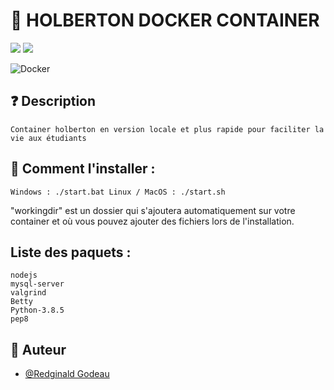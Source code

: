 # 🐋  HOLBERTON DOCKER CONTAINER
<p><img src="https://img.shields.io/badge/Linux-FCC624?style=for-the-badge&logo=linux&logoColor=black">
<img src="https://img.shields.io/badge/Ubuntu-E95420?style=for-the-badge&logo=ubuntu&logoColor=white"><p>

![Docker](https://img.shields.io/badge/docker-%230db7ed.svg?style=for-the-badge&logo=docker&logoColor=white)

## ❓ Description
    Container holberton en version locale et plus rapide pour faciliter la vie aux étudiants

## 📝 Comment l'installer :
``
    Windows :
        ./start.bat
    Linux / MacOS :
        ./start.sh
``

"workingdir" est un dossier qui s'ajoutera automatiquement sur votre container et où vous pouvez ajouter des fichiers lors de l'installation.

## Liste des paquets :
    nodejs
    mysql-server
    valgrind
    Betty
    Python-3.8.5
    pep8

## 👦 Auteur

- [@Redginald Godeau](https://github.com/RedginaldGodeau)
